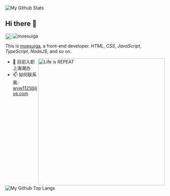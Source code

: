 <!--
**moesuiga/moesuiga** is a ✨ _special_ ✨ repository because its `README.md` (this file) appears on your GitHub profile.

Here are some ideas to get you started:

- 🔭 I’m currently working on ...
- 🌱 I’m currently learning ...
- 👯 I’m looking to collaborate on ...
- 🤔 I’m looking for help with ...
- 💬 Ask me about ...
- 📫 How to reach me: ...
- 😄 Pronouns: ...
- ⚡ Fun fact: ...
-->

![My Github Stats](https://github-readme-stats.vercel.app/api?username=moesuiga&show_icons=true&include_all_commits=true&locale=cn&bg_color=15,df3348,2b00a2&icon_color=fff&text_color=fff&title_color=fff)

## Hi there 👋

<a href="https://github.com/moesuiga">
  <img align="left" alt="moesuiga" width="20px" src="https://cdn.jsdelivr.net/npm/simple-icons@3.1.0/icons/github.svg" />
</a>
<a href="https://github.com/moesuiga/moesuiga">
  <img align="left" alt="moesuiga" src="https://visitor-badge.glitch.me/badge?page_id=moesuiga.moesuiga" />
</a>

<br/>

This is [moesuiga](https://github.com/moesuiga), a front-end developer. *HTML*, *CSS*, *JavaScript*, *TypeScript*, *NodeJS*, and so on.

<img align="right" alt="Life is REPEAT" width="400px" src="https://media.giphy.com/media/VTtANKl0beDFQRLDTh/giphy.gif" />

- 🔭 目前入职 上海潮办
- 📫 如何联系我: [wyw1121@live.com](mailto:wyw1121@live.com)

![My Github Top Langs](https://github-readme-stats.vercel.app/api/top-langs/?username=moesuiga&locale=cn)
